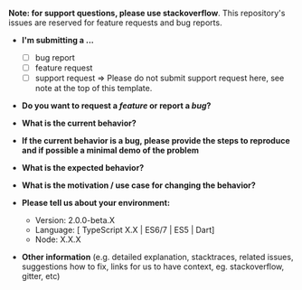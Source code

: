 **Note: for support questions, please use stackoverflow**. This repository's issues are reserved for feature requests and bug reports.

- **I'm submitting a ...**

  - [ ] bug report
  - [ ] feature request
  - [ ] support request => Please do not submit support request here, see note at the top of this template.

- **Do you want to request a _feature_ or report a _bug_?**

- **What is the current behavior?**

- **If the current behavior is a bug, please provide the steps to reproduce and if possible a minimal demo of the problem**

- **What is the expected behavior?**

- **What is the motivation / use case for changing the behavior?**

- **Please tell us about your environment:**

  - Version: 2.0.0-beta.X
  - Language: [ TypeScript X.X | ES6/7 | ES5 | Dart]
  - Node: X.X.X

- **Other information** (e.g. detailed explanation, stacktraces, related issues, suggestions how to fix, links for us to have context, eg. stackoverflow, gitter, etc)
